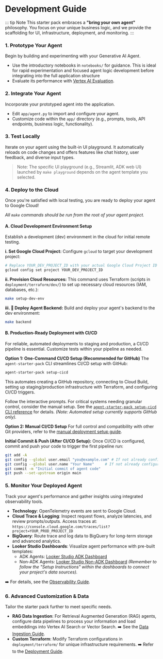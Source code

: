 # Development Guide

::: tip Note
This starter pack embraces a **"bring your own agent"** philosophy. You focus on your unique business logic, and we provide the scaffolding for UI, infrastructure, deployment, and monitoring.
:::

### 1. Prototype Your Agent
Begin by building and experimenting with your Generative AI Agent.

*   Use the introductory notebooks in `notebooks/` for guidance. This is ideal for rapid experimentation and focused agent logic development before integrating into the full application structure
*   Evaluate its performance with [Vertex AI Evaluation](https://cloud.google.com/vertex-ai/generative-ai/docs/models/evaluation-overview).

### 2. Integrate Your Agent
Incorporate your prototyped agent into the application.

*   Edit `app/agent.py` to import and configure your agent.
*   Customize code within the `app/` directory (e.g., prompts, tools, API endpoints, business logic, functionality).

### 3. Test Locally
Iterate on your agent using the built-in UI playground. It automatically reloads on code changes and offers features like chat history, user feedback, and diverse input types.

> Note: The specific UI playground (e.g., Streamlit, ADK web UI) launched by `make playground` depends on the agent template you selected.

### 4. Deploy to the Cloud
Once you're satisfied with local testing, you are ready to deploy your agent to Google Cloud!

*All `make` commands should be run from the root of your agent project.*

#### A. Cloud Development Environment Setup
Establish a development (dev) environment in the cloud for initial remote testing.

**i. Set Google Cloud Project:**
Configure `gcloud` to target your development project:
```bash
# Replace YOUR_DEV_PROJECT_ID with your actual Google Cloud Project ID
gcloud config set project YOUR_DEV_PROJECT_ID
```

**ii. Provision Cloud Resources:**
This command uses Terraform (scripts in `deployment/terraform/dev/`) to set up necessary cloud resources (IAM, databases, etc.):
```bash
make setup-dev-env
```

**iii. 🚀 Deploy Agent Backend:**
Build and deploy your agent's backend to the dev environment:
```bash
make backend
```

#### B. Production-Ready Deployment with CI/CD
For reliable, automated deployments to staging and production, a CI/CD pipeline is essential. Customize tests within your pipeline as needed.

**Option 1: One-Command CI/CD Setup (Recommended for GitHub)**
The `agent-starter-pack` CLI streamlines CI/CD setup with GitHub:
```bash
agent-starter-pack setup-cicd
```
This automates creating a GitHub repository, connecting to Cloud Build, setting up staging/production infrastructure with Terraform, and configuring CI/CD triggers.

Follow the interactive prompts. For critical systems needing granular control, consider the manual setup.
See the [`agent-starter-pack setup-cicd` CLI reference](https://github.com/GoogleCloudPlatform/agent-starter-pack/blob/main/docs/cli/setup_cicd.md) for details. *(Note: Automated setup currently supports GitHub only).*

**Option 2: Manual CI/CD Setup**
For full control and compatibility with other Git providers, refer to the [manual deployment setup guide](./deployment.md).

**Initial Commit & Push (After CI/CD Setup):**
Once CI/CD is configured, commit and push your code to trigger the first pipeline run:
```bash
git add -A
git config --global user.email "you@example.com" # If not already configured
git config --global user.name "Your Name"     # If not already configured
git commit -m "Initial commit of agent code"
git push --set-upstream origin main
```

### 5. Monitor Your Deployed Agent
Track your agent's performance and gather insights using integrated observability tools.

*   **Technology**: OpenTelemetry events are sent to Google Cloud.
*   **Cloud Trace & Logging**: Inspect request flows, analyze latencies, and review prompts/outputs. Access traces at: `https://console.cloud.google.com/traces/list?project=YOUR_PROD_PROJECT_ID`
*   **BigQuery**: Route trace and log data to BigQuery for long-term storage and advanced analytics.
*   **Looker Studio Dashboards**: Visualize agent performance with pre-built templates:
    *   ADK Agents: [Looker Studio ADK Dashboard](https://lookerstudio.google.com/c/reporting/46b35167-b38b-4e44-bd37-701ef4307418/page/tEnnC)
    *   Non-ADK Agents: [Looker Studio Non-ADK Dashboard](https://lookerstudio.google.com/c/reporting/fa742264-4b4b-4c56-81e6-a667dd0f853f/page/tEnnC)
    *(Remember to follow the "Setup Instructions" within the dashboards to connect your project's data sources).*

➡️ For details, see the [Observability Guide](./guide/observability.md).

### 6. Advanced Customization & Data
Tailor the starter pack further to meet specific needs.

*   **RAG Data Ingestion**: For Retrieval Augmented Generation (RAG) agents, configure data pipelines to process your information and load embeddings into Vertex AI Search or Vector Search.
    ➡️ See the [Data Ingestion Guide](./guide/data-ingestion.md).
*   **Custom Terraform**: Modify Terraform configurations in `deployment/terraform/` for unique infrastructure requirements.
    ➡️ Refer to the [Deployment Guide](./guide/deployment.md).
